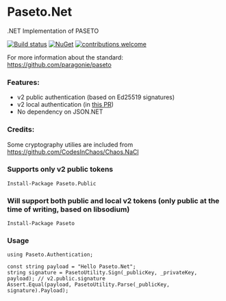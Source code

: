 # Paseto.Net
.NET Implementation of PASETO

[![Build status](https://ci.appveyor.com/api/projects/status/q8oefx7i9yix53m9/branch/master?svg=true)](https://ci.appveyor.com/project/dustinsoftware/paseto-net/branch/master)
[![NuGet](https://img.shields.io/nuget/v/Paseto.svg)](https://www.nuget.org/packages/Paseto/)
[![contributions welcome](https://img.shields.io/badge/contributions-welcome-brightgreen.svg?style=flat)](https://github.com/dustinsoftware/paseto.net/issues)


For more information about the standard: https://github.com/paragonie/paseto

### Features:
* v2 public authentication (based on Ed25519 signatures)
* v2 local authentication (in [this PR](https://github.com/dustinsoftware/Paseto.Net/pulls))
* No dependency on JSON.NET

### Credits:
Some cryptography utilies are included from https://github.com/CodesInChaos/Chaos.NaCl

### Supports only v2 public tokens
```
Install-Package Paseto.Public
```

### Will support both public and local v2 tokens (only public at the time of writing, based on libsodium)
```
Install-Package Paseto
```

### Usage
```
using Paseto.Authentication;

const string payload = "Hello Paseto.Net";
string signature = PasetoUtility.Sign(_publicKey, _privateKey, payload); // v2.public.signature
Assert.Equal(payload, PasetoUtility.Parse(_publicKey, signature).Payload);
```
